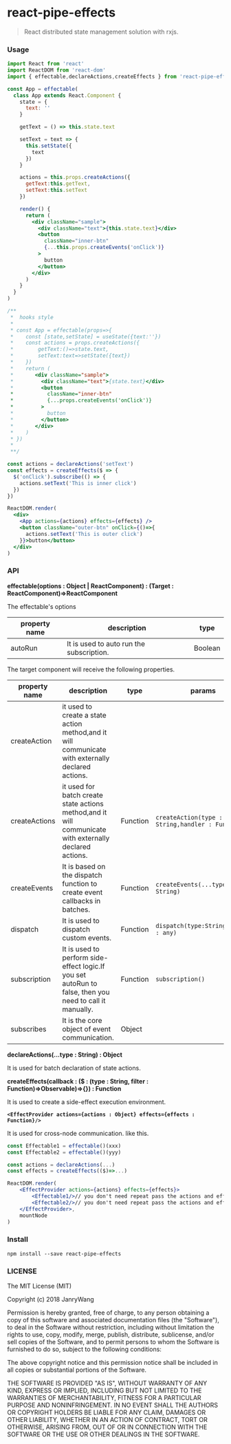 # react-pipe-effects

> React distributed state management solution with rxjs.

### Usage

```jsx
import React from 'react'
import ReactDOM from 'react-dom'
import { effectable,declareActions,createEffects } from 'react-pipe-effects'

const App = effectable(
  class App extends React.Component {
    state = {
      text: ''
    }

    getText = () => this.state.text

    setText = text => {
      this.setState({
        text
      })
    }

    actions = this.props.createActions({
      getText:this.getText,
      setText:this.setText
    })

    render() {
      return (
        <div className="sample">
          <div className="text">{this.state.text}</div>
          <button
            className="inner-btn"
            {...this.props.createEvents('onClick')}
          >
            button
          </button>
        </div>
      )
    }
  }
)

/**
 *  hooks style
 * 
 * const App = effectable(props=>{
 *    const [state,setState] = useState({text:''})
 *    const actions = props.createActions({
 *        getText:()=>state.text,
 *        setText:text=>setState({text})
 *    })
 *    return (
 *       <div className="sample">
 *         <div className="text">{state.text}</div>
 *         <button
 *           className="inner-btn"
 *           {...props.createEvents('onClick')}
 *         >
 *           button
 *         </button>
 *       </div>
 *    )
 * })
 * 
 **/

const actions = declareActions('setText')
const effects = createEffects($ => {
  $('onClick').subscribe(() => {
    actions.setText('This is inner click')
  })
})

ReactDOM.render(
  <div>
    <App actions={actions} effects={effects} />
    <button className="outer-btn" onClick={()=>{
      actions.setText('This is outer click')
    }}>button</button>
  </div>
)
```

### API

**effectable(options : Object | ReactComponent) : (Target : ReactComponent)=>ReactComponent**

The effectable's options

| property name | description                              | type    |
| ------------- | ---------------------------------------- | ------- |
| autoRun       | It is used to auto run the subscription. | Boolean |

The target component will receive the following properties.

| property name      | description                                                  | type     | params                                                |
| ------------------ | ------------------------------------------------------------ | -------- | ----------------------------------------------------- |
| createAction  | it used to create a state action method,and it will communicate with externally declared actions. | 
| createActions  | it used for batch create  state actions method,and it will communicate with externally declared actions. | Function | `createAction(type : String,handler : Function)` |
| createEvents | It is based on the dispatch function to create event callbacks in batches. | Function | `createEvents(...type : String)`                |
| dispatch           | It is used to dispatch custom events.                        | Function | `dispatch(type:String,..args : any)`                  |
| subscription       | It is used to perform side-effect logic.If you set autoRun to false, then you need to call it manually. | Function | `subscription()`                                      |
| subscribes         | It is the core object of event communication.                | Object   |                                                       |



**declareActions(...type : String) : Object**

It is used for batch declaration of state actions.



**createEffects(callback : ($ : (type : String, filter : Function)=>Observable)=>{}) : Function**

It is used to create a side-effect execution environment.



**`<EffectProvider actions={actions : Object} effects={effects : Function}/>`**

It is used for cross-node communication. like this.

```jsx
const Effectable1 = effectable()(xxx)
const Effectable2 = effectable()(yyy)

const actions = declareActions(...)
const effects = createEffects(($)=>...)                               

ReactDOM.render(                                
    <EffectProvider actions={actions} effects={effects}>                                 
        <Effectable1/>// you don't need repeat pass the actions and effects
        <Effectable2/>// you don't need repeat pass the actions and effects
    </EffectProvider>,
    mountNode
)
```





### Install

```
npm install --save react-pipe-effects
```

### LICENSE

The MIT License (MIT)

Copyright (c) 2018 JanryWang

Permission is hereby granted, free of charge, to any person obtaining a copy of
this software and associated documentation files (the "Software"), to deal in
the Software without restriction, including without limitation the rights to
use, copy, modify, merge, publish, distribute, sublicense, and/or sell copies of
the Software, and to permit persons to whom the Software is furnished to do so,
subject to the following conditions:

The above copyright notice and this permission notice shall be included in all
copies or substantial portions of the Software.

THE SOFTWARE IS PROVIDED "AS IS", WITHOUT WARRANTY OF ANY KIND, EXPRESS OR
IMPLIED, INCLUDING BUT NOT LIMITED TO THE WARRANTIES OF MERCHANTABILITY, FITNESS
FOR A PARTICULAR PURPOSE AND NONINFRINGEMENT. IN NO EVENT SHALL THE AUTHORS OR
COPYRIGHT HOLDERS BE LIABLE FOR ANY CLAIM, DAMAGES OR OTHER LIABILITY, WHETHER
IN AN ACTION OF CONTRACT, TORT OR OTHERWISE, ARISING FROM, OUT OF OR IN
CONNECTION WITH THE SOFTWARE OR THE USE OR OTHER DEALINGS IN THE SOFTWARE.

